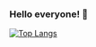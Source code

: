 ### Hello everyone! 👋
[![Top Langs](https://github-readme-stats.vercel.app/api/top-langs/?username=LeonardoMeireles55&layout=donut-vertical)](https://github.com/LeonardoMeireles55/github-readme-stats)
